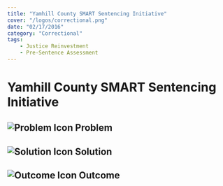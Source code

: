 ```yaml
---
title: "Yamhill County SMART Sentencing Initiative"
cover: "/logos/correctional.png"
date: "02/17/2016"
category: "Correctional"
tags:
    - Justice Reinvestment
    - Pre-Sentence Assessment
---
```


# Yamhill County SMART Sentencing Initiative

## ![Problem Icon](https://github.com/google/material-design-icons/raw/master/alert/1x_web/ic_error_outline_black_48dp.png "Problem") Problem

## ![Solution Icon](https://github.com/google/material-design-icons/raw/master/action/1x_web/ic_lightbulb_outline_black_48dp.png "Solution") Solution

## ![Outcome Icon](https://github.com/google/material-design-icons/raw/master/action/1x_web/ic_view_list_black_48dp.png "Outcome") Outcome

